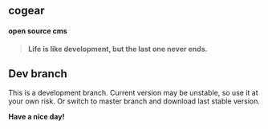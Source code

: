 ## cogear
#### open source cms

> **Life is like development, but the last one never ends.**

## Dev branch
This is a development branch. Current version may be unstable, so use it at your own risk. Or switch to master branch and download last stable version.

**Have a nice day!**